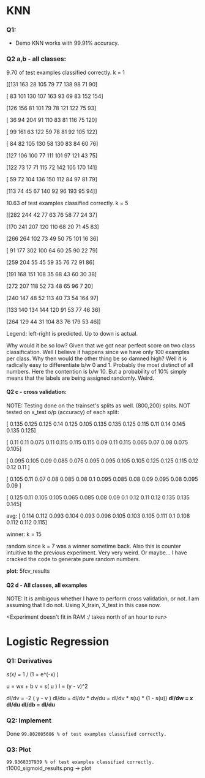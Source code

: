 # KNN

### Q1:

- Demo KNN works with 99.91% accuracy.

### Q2 a,b - all classes:

9.70 of test examples classified correctly. k = 1

[[131 163  28 105  79  77 138  98  71  90]

 [ 83 101 130 107 163  93  69  83 152 154]

 [126 156  81 101  79  78 121 122  75  93]

 [ 36  94 204  91 110  83  81 116  75 120]

 [ 99 161  63 122  59  78  81  92 105 122]

 [ 84  82 105 130  58 130  83  84  60  76]

 [127 106 100  77 111 101  97 121  43  75]

 [122  73  17  71 115  72 142 105 170 141]

 [ 59  72 104 136 150 112  84  97  81  79]

 [113  74  45  67 140  92  96 193  95  94]]

10.63 of test examples classified correctly. k = 5

[[282 244  42  77  63  76  58  77  24  37]

 [170 241 207 120 110  68  20  71  45  83]

 [266 264 102  73  49  50  75 101  16  36]

 [ 91 177 302 100  64  60  25  90  22  79]

 [259 204  55  45  59  35  76  72  91  86]

 [191 168 151 108  35  68  43  60  30  38]

 [272 207 118  52  73  48  65  96   7  20]

 [240 147  48  52 113  40  73  54 164  97]

 [133 140 134 144 120  91  53  77  46  36]

 [264 129  44  31 104  83  76 179  53  46]]

Legend: left-right is predicted. Up to down is actual.

Why would it be so low? Given that we got near perfect score on two class classification. Well I believe it happens since we have only 100 examples per class.
Why then would the other thing be so damned high? Well it is radically easy to differentiate b/w 0 and 1. Probably the most distinct of all numbers. Here the contention is b/w 10.
But a probability of 10% simply means that the labels are being assigned randomly. Weird.




#### Q2 c - cross validation:
NOTE: Testing done on the trainset's splits as well. (800,200) splits. NOT tested on x_test
o/p (accuracy) of each split:

[ 0.135  0.125  0.125  0.14   0.125  0.105  0.135  0.135  0.125  0.115  0.11   0.14   0.145  0.135  0.125]

[ 0.11   0.11   0.075  0.11   0.115  0.115  0.115  0.09   0.11   0.115  0.065  0.07   0.08   0.075  0.105]

[ 0.095  0.105  0.09   0.085  0.075  0.095  0.095  0.105  0.105  0.125  0.125  0.115  0.12   0.12   0.11 ]

[ 0.105  0.11   0.07   0.08   0.085  0.08   0.1    0.095  0.085  0.08   0.09   0.095  0.08   0.095  0.09 ]

[ 0.125  0.11   0.105  0.105  0.065  0.085  0.08   0.09   0.1    0.12   0.11   0.12   0.135  0.135  0.145]

avg:
[ 0.114  0.112  0.093  0.104  0.093  0.096  0.105  0.103  0.105  0.111  0.1    0.108  0.112  0.112  0.115]

winner: k = 15

random since k = 7 was a winner sometime back. Also this is counter intuitive to the previous experiment. Very very weird.
Or maybe... I have cracked the code to generate pure random numbers.

**plot**: 5fcv_results


#### Q2 d - All classes, all examples
NOTE: It is ambigous whether I have to perform cross validation, or not. I am assuming that I do not. 
Using X_train, X_test in this case now.

<Experiment doesn't fit in RAM :/ 
	takes north of an hour to run>


# Logistic Regression

### Q1: Derivatives

_s(x)_ = 1 / (1 + e^(-x) )

u = wx + b
v = s( u )
l = (y - v)^2

dl/dv = -2 ( y - v )
dl/du = dl/dv * dv/du
      = dl/dv * s(u) * (1 - s(u))
**dl/dw = x dl/du**
**dl/db = dl/du**

### Q2: Implement

Done
`99.802605606 % of test examples classified correctly.`

### Q3: Plot
`99.9368337939 % of test examples classified correctly.`
t1000_sigmoid_results.png -> plot